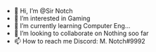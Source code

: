 - 👋 Hi, I’m @Sir Notch
- 👀 I’m interested in Gaming
- 🌱 I’m currently learning Computer Eng...
- 💞️ I’m looking to collaborate on Nothing soo far
- 📫 How to reach me Discord: M. Notch#9992

<!---
SirNotch/SirNotch is a ✨ special ✨ repository because its `README.md` (this file) appears on your GitHub profile.
You can click the Preview link to take a look at your changes.
--->
